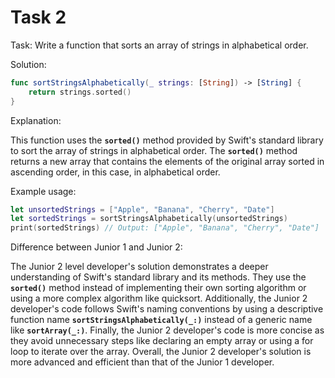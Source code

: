 # Task 2

Task: Write a function that sorts an array of strings in alphabetical order.

Solution:

```swift
func sortStringsAlphabetically(_ strings: [String]) -> [String] {
    return strings.sorted()
}
```

Explanation:

This function uses the **`sorted()`** method provided by Swift's standard
library to sort the array of strings in alphabetical order. The **`sorted()`**
method returns a new array that contains the elements of the original array
sorted in ascending order, in this case, in alphabetical order.

Example usage:

```swift
let unsortedStrings = ["Apple", "Banana", "Cherry", "Date"]
let sortedStrings = sortStringsAlphabetically(unsortedStrings)
print(sortedStrings) // Output: ["Apple", "Banana", "Cherry", "Date"]
```

Difference between Junior 1 and Junior 2:

The Junior 2 level developer's solution demonstrates a deeper understanding of
Swift's standard library and its methods. They use the **`sorted()`** method
instead of implementing their own sorting algorithm or using a more complex
algorithm like quicksort. Additionally, the Junior 2 developer's code follows
Swift's naming conventions by using a descriptive function name
**`sortStringsAlphabetically(_:)`** instead of a generic name like
**`sortArray(_:)`**. Finally, the Junior 2 developer's code is more concise as
they avoid unnecessary steps like declaring an empty array or using a for loop
to iterate over the array. Overall, the Junior 2 developer's solution is more
advanced and efficient than that of the Junior 1 developer.
